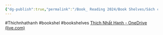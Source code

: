 ```yaml
---
{"dg-publish":true,"permalink":"/Book_ Reading 2024/Book Shelves/Sách của thầy Thích nhất hạnh/Danh sách sách thầy Thích nhất hạnh/","dgPassFrontmatter":true,"noteIcon":"2","created":"2024-01-04T11:17:52.223+07:00","updated":"2024-01-04T11:23:29.000+07:00"}
---
```


#Thichnhathanh #bookshel #bookshelves 
[Thich Nhất Hạnh - OneDrive (live.com)](https://onedrive.live.com/?id=5789757131C7DAFA%2173153&cid=5789757131C7DAFA)
